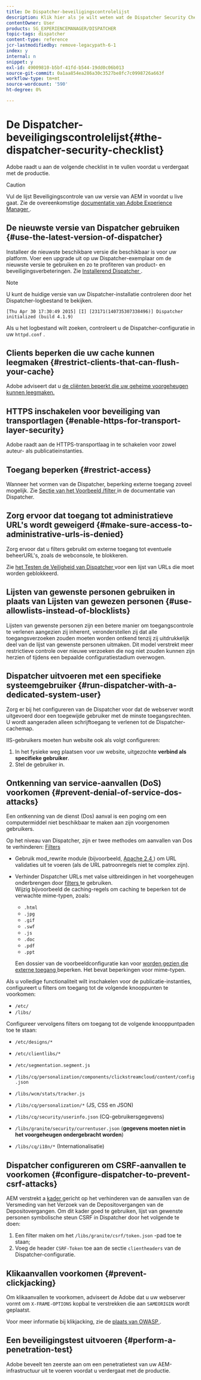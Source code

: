 ```yaml
---
title: De Dispatcher-beveiligingscontrolelijst
description: Klik hier als je wilt weten wat de Dispatcher Security Checklist is die moet worden voltooid voordat je gaat produceren.
contentOwner: User
products: SG_EXPERIENCEMANAGER/DISPATCHER
topic-tags: dispatcher
content-type: reference
jcr-lastmodifiedby: remove-legacypath-6-1
index: y
internal: n
snippet: y
exl-id: 49009810-b5bf-41fd-b544-19dd0c06b013
source-git-commit: 0a1aa854ea286a30c3527be8fc7c0998726a663f
workflow-type: tm+mt
source-wordcount: '590'
ht-degree: 0%

---
```


# De Dispatcher-beveiligingscontrolelijst{#the-dispatcher-security-checklist}

<!-- 

Comment Type: remark
Last Modified By: unknown unknown (ims-author-00AF43764F54BE740A490D44@AdobeID)
Last Modified Date: 2015-06-05T05:14:35.365-0400

<p>Food for thought listed on <a href="https://jira.corp.adobe.com/browse/DOC-5649">DOC-5649</a>. To be considered while proof-reading.</p> 
<p> </p>

 -->

Adobe raadt u aan de volgende checklist in te vullen voordat u verdergaat met de productie.

>[!CAUTION]
>
>Vul de lijst Beveiligingscontrole van uw versie van AEM in voordat u live gaat. Zie de overeenkomstige [ documentatie van Adobe Experience Manager ](https://experienceleague.adobe.com/nl/docs/experience-manager-65/content/security/security-checklist).

## De nieuwste versie van Dispatcher gebruiken {#use-the-latest-version-of-dispatcher}

Installeer de nieuwste beschikbare versie die beschikbaar is voor uw platform. Voer een upgrade uit op uw Dispatcher-exemplaar om de nieuwste versie te gebruiken en zo te profiteren van product- en beveiligingsverbeteringen. Zie [ Installerend Dispatcher ](dispatcher-install.md).

>[!NOTE]
>
>U kunt de huidige versie van uw Dispatcher-installatie controleren door het Dispatcher-logbestand te bekijken.
>
>`[Thu Apr 30 17:30:49 2015] [I] [23171(140735307338496)] Dispatcher initialized (build 4.1.9)`
>
>Als u het logbestand wilt zoeken, controleert u de Dispatcher-configuratie in uw `httpd.conf` .

## Clients beperken die uw cache kunnen leegmaken {#restrict-clients-that-can-flush-your-cache}

Adobe adviseert dat u [ de cliënten beperkt die uw geheime voorgeheugen kunnen leegmaken.](dispatcher-configuration.md#limiting-the-clients-that-can-flush-the-cache)

## HTTPS inschakelen voor beveiliging van transportlagen {#enable-https-for-transport-layer-security}

Adobe raadt aan de HTTPS-transportlaag in te schakelen voor zowel auteur- als publicatieinstanties.

<!-- 

Comment Type: remark
Last Modified By: unknown unknown (ims-author-00AF43764F54BE740A490D44@AdobeID)
Last Modified Date: 2015-06-26T04:41:28.841-0400

<p>Recommended to have SSL termination, front end SSL.</p> 
<p>Question is do we want to have SSL communication between dispatcher and AEM instances (publish and/or author).</p> 
<p>We might want to have two items:</p> 
<ul> 
 <li>MUST HTTPS clients -&gt; dispatcher / load balancer</li> 
 <li>NICE load balancer -&gt; dispatcher<br /> </li> 
 <li>NICE dispatcher -&gt; instances if sensitive information such as credit cards / or infrastructure requirements such as DMZ</li> 
</ul>

 -->

## Toegang beperken {#restrict-access}

Wanneer het vormen van de Dispatcher, beperking externe toegang zoveel mogelijk. Zie [ Sectie van het Voorbeeld /filter ](dispatcher-configuration.md#main-pars_184_1_title) in de documentatie van Dispatcher.

## Zorg ervoor dat toegang tot administratieve URL&#39;s wordt geweigerd {#make-sure-access-to-administrative-urls-is-denied}

Zorg ervoor dat u filters gebruikt om externe toegang tot eventuele beheerURL&#39;s, zoals de webconsole, te blokkeren.

Zie [ het Testen de Veiligheid van Dispatcher ](dispatcher-configuration.md#testing-dispatcher-security) voor een lijst van URLs die moet worden geblokkeerd.

## Lijsten van gewenste personen gebruiken in plaats van Lijsten van gewezen personen {#use-allowlists-instead-of-blocklists}

Lijsten van gewenste personen zijn een betere manier om toegangscontrole te verlenen aangezien zij inherent, veronderstellen zij dat alle toegangsverzoeken zouden moeten worden ontkend tenzij zij uitdrukkelijk deel van de lijst van gewenste personen uitmaken. Dit model verstrekt meer restrictieve controle over nieuwe verzoeken die nog niet zouden kunnen zijn herzien of tijdens een bepaalde configuratiestadium overwogen.

## Dispatcher uitvoeren met een specifieke systeemgebruiker {#run-dispatcher-with-a-dedicated-system-user}

Zorg er bij het configureren van de Dispatcher voor dat de webserver wordt uitgevoerd door een toegewijde gebruiker met de minste toegangsrechten. U wordt aangeraden alleen schrijftoegang te verlenen tot de Dispatcher-cachemap.

IIS-gebruikers moeten hun website ook als volgt configureren:

1. In het fysieke weg plaatsen voor uw website, uitgezochte **verbind als specifieke gebruiker**.
1. Stel de gebruiker in.

## Ontkenning van service-aanvallen (DoS) voorkomen {#prevent-denial-of-service-dos-attacks}

Een ontkenning van de dienst (Dos) aanval is een poging om een computermiddel niet beschikbaar te maken aan zijn voorgenomen gebruikers.

Op het niveau van Dispatcher, zijn er twee methodes om aanvallen van Dos te verhinderen: [ Filters ](https://experienceleague.adobe.com/nl/docs#/filter)

* Gebruik mod_rewrite module (bijvoorbeeld, [ Apache 2.4 ](https://httpd.apache.org/docs/2.4/mod/mod_rewrite.html)) om URL validaties uit te voeren (als de URL patroonregels niet te complex zijn).

* Verhinder Dispatcher URLs met valse uitbreidingen in het voorgeheugen onderbrengen door [ filters ](dispatcher-configuration.md#configuring-access-to-content-filter) te gebruiken.\
  Wijzig bijvoorbeeld de caching-regels om caching te beperken tot de verwachte mime-typen, zoals:

   * `.html`
   * `.jpg`
   * `.gif`
   * `.swf`
   * `.js`
   * `.doc`
   * `.pdf`
   * `.ppt`

  Een dossier van de voorbeeldconfiguratie kan voor [ worden gezien die externe toegang ](#restrict-access) beperken. Het bevat beperkingen voor mime-typen.

Als u volledige functionaliteit wilt inschakelen voor de publicatie-instanties, configureert u filters om toegang tot de volgende knooppunten te voorkomen:

* `/etc/`
* `/libs/`

Configureer vervolgens filters om toegang tot de volgende knooppuntpaden toe te staan:

* `/etc/designs/*`
* `/etc/clientlibs/*`
* `/etc/segmentation.segment.js`
* `/libs/cq/personalization/components/clickstreamcloud/content/config.json`
* `/libs/wcm/stats/tracker.js`
* `/libs/cq/personalization/*` (JS, CSS en JSON)
* `/libs/cq/security/userinfo.json` (CQ-gebruikersgegevens)
* `/libs/granite/security/currentuser.json` (**gegevens moeten niet in het voorgeheugen ondergebracht worden**)

* `/libs/cq/i18n/*` (Internationalisatie)

<!-- 

Comment Type: remark
Last Modified By: unknown unknown (ims-author-00AF43764F54BE740A490D44@AdobeID)
Last Modified Date: 2015-06-26T04:38:17.016-0400

<p>We need to highlight whether a path applies to all versions or specific ones.<br /> </p>

 -->

## Dispatcher configureren om CSRF-aanvallen te voorkomen {#configure-dispatcher-to-prevent-csrf-attacks}

AEM verstrekt a [ kader ](https://experienceleague.adobe.com/nl/docs/experience-manager-release-information/aem-release-updates/previous-updates/aem-previous-versions#verification-steps) gericht op het verhinderen van de aanvallen van de Versmeding van het Verzoek van de Depositovergangen van de Depositovergangen. Om dit kader goed te gebruiken, lijst van gewenste personen symbolische steun CSRF in Dispatcher door het volgende te doen:

1. Een filter maken om het `/libs/granite/csrf/token.json` -pad toe te staan;
1. Voeg de header `CSRF-Token` toe aan de sectie `clientheaders` van de Dispatcher-configuratie.

## Klikaanvallen voorkomen {#prevent-clickjacking}

Om klikaanvallen te voorkomen, adviseert de Adobe dat u uw webserver vormt om `X-FRAME-OPTIONS` kopbal te verstrekken die aan `SAMEORIGIN` wordt geplaatst.

Voor meer informatie bij klikjacking, zie de [ plaats van OWASP ](https://owasp.org/www-community/attacks/Clickjacking).

## Een beveiligingstest uitvoeren {#perform-a-penetration-test}

Adobe beveelt ten zeerste aan om een penetratietest van uw AEM-infrastructuur uit te voeren voordat u verdergaat met de productie.

